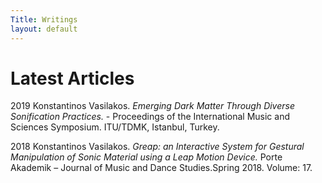 ```yaml
---
Title: Writings
layout: default
---
```


# Latest Articles
2019 Konstantinos Vasilakos. _Emerging Dark Matter Through Diverse Sonification Practices._ - Proceedings of the International Music and Sciences Symposium. ITU/TDMK, Istanbul, Turkey.

2018 Konstantinos Vasilakos. _Greap: an Interactive System for Gestural Manipulation of Sonic Material using a Leap Motion Device._ Porte Akademik – Journal of Music and Dance Studies.Spring 2018. Volume: 17.